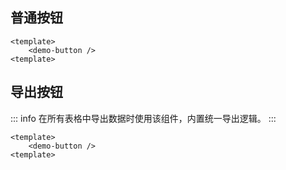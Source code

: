 ## 普通按钮

<demo-button />

```vue
<template>
    <demo-button />
<template>
```

## 导出按钮

::: info
在所有表格中导出数据时使用该组件，内置统一导出逻辑。
:::

<demo-button />

```vue
<template>
    <demo-button />
<template>
```